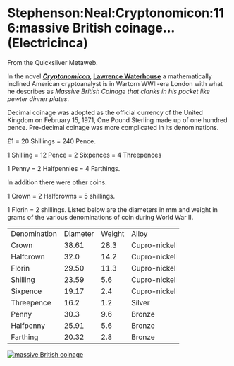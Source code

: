 
# Stephenson:Neal:Cryptonomicon:116:massive British coinage...(Electricinca)

From the Quicksilver Metaweb.

In the novel ***[Cryptonomicon](/cryptonomicon)***, **[Lawrence Waterhouse](/lawrence-waterhouse)** a mathematically inclined American cryptoanalyst is in Wartorn WWII-era London with what he describes as *Massive British Coinage that clanks in his pocket like pewter dinner plates*.

Decimal coinage was adopted as the official currency of the United Kingdom on February 15, 1971, One Pound Sterling made up of one hundred pence. Pre-decimal coinage was more complicated in its denominations. 

£1 = 20 Shillings = 240 Pence. 

1 Shilling = 12 Pence = 2 Sixpences = 4 Threepences 

1 Penny = 2 Halfpennies = 4 Farthings. 

In addition there were other coins. 

1 Crown = 2 Halfcrowns = 5 shillings. 

1 Florin = 2 shillings. 
Listed below are the diameters in mm and weight in grams of the various denominations of coin during World War II. 



|  |  |  |  |
| --- | --- | --- | --- |
| Denomination | Diameter | Weight | Alloy |
| Crown | 38.61 | 28.3 | Cupro-nickel |
| Halfcrown | 32.0 | 14.2 | Cupro-nickel |
| Florin | 29.50 | 11.3 | Cupro-nickel |
| Shilling | 23.59 | 5.6 | Cupro-nickel |
| Sixpence | 19.17 | 2.4 | Cupro-nickel |
| Threepence | 16.2 | 1.2 | Silver |
| Penny | 30.3 | 9.6 | Bronze |
| Halfpenny | 25.91 | 5.6 | Bronze |
| Farthing | 20.32 | 2.8 | Bronze |



[![massive British coinage](/web/20060725224740im_/http://www.metaweb.com/wiki/upload/f/fa/Massivecoinage.jpg)](massive-british-coinage)
